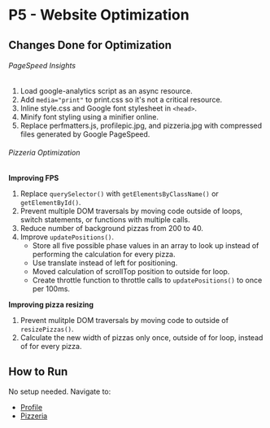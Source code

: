 P5 - Website Optimization
============================

Changes Done for Optimization
------------------------------
###### PageSpeed Insights
1. Load google-analytics script as an async resource.
2. Add `media="print"` to print.css so it's not a critical resource.
3. Inline style.css and Google font stylesheet in `<head>`.
4. Minify font styling using a minifier online.
5. Replace perfmatters.js, profilepic.jpg, and pizzeria.jpg with compressed files generated by Google PageSpeed.


###### Pizzeria Optimization
**Improving FPS**

1. Replace `querySelector()` with `getElementsByClassName()` or `getElementById()`.
2. Prevent multiple DOM traversals by moving code outside of loops, switch statements, or functions with multiple calls.
3. Reduce number of background pizzas from 200 to 40.
4. Improve `updatePositions()`.
    * Store all five possible phase values in an array to look up instead of performing the calculation for every pizza.
    * Use translate instead of left for positioning.
    * Moved calculation of scrollTop position to outside for loop.
    * Create throttle function to throttle calls to `updatePositions()` to once per 100ms.

**Improving pizza resizing**

1. Prevent mulitple DOM traversals by moving code to outside of `resizePizzas()`.
2. Calculate the new width of pizzas only once, outside of for loop, instead of for every pizza.

How to Run
--------------------------------
No setup needed. Navigate to:
* [Profile](http://lisatd.githib.io)
* [Pizzeria](http://lisatd.github.io/views/pizza.html)